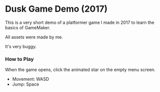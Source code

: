 # Dusk Game Demo (2017)
This is a very short demo of a platformer game I made in 2017 to learn the basics of GameMaker.

All assets were made by me.

It's very buggy.

### How to Play
When the game opens, click the animated star on the empty menu screen. 

- Movement: WASD
- Jump: Space
